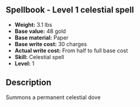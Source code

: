## Spellbook - Level 1 celestial spell

- **Weight:** 3.1 lbs
- **Base value:** 48 gold
- **Base material:** Paper
- **Base write cost:** 30 charges
- **Actual write cost:** From half to full base cost
- **Skill:** Celestial spell
- **Level:** 1

## Description

Summons a permanent celestial dove
